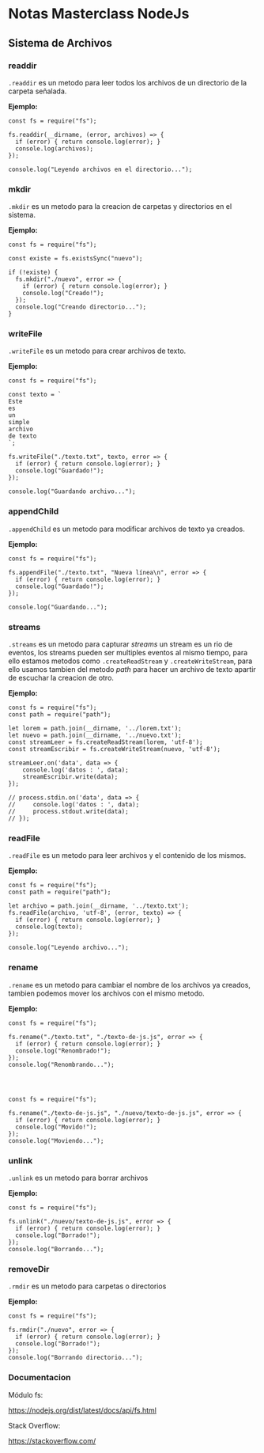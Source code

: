 # Notas Masterclass NodeJs

## Sistema de Archivos

### readdir

`.readdir` es un metodo para leer todos los archivos de un directorio de la carpeta señalada.


__Ejemplo:__ 
~~~
const fs = require("fs");

fs.readdir(__dirname, (error, archivos) => {
  if (error) { return console.log(error); }
  console.log(archivos);
});

console.log("Leyendo archivos en el directorio...");
~~~

### mkdir

`.mkdir` es un metodo para la creacion de carpetas y directorios en el sistema.

__Ejemplo:__
~~~
const fs = require("fs");

const existe = fs.existsSync("nuevo");

if (!existe) {
  fs.mkdir("./nuevo", error => {
    if (error) { return console.log(error); }
    console.log("Creado!");
  });
  console.log("Creando directorio...");
}
~~~

### writeFile

`.writeFile` es un metodo para crear archivos de texto.

__Ejemplo:__
~~~
const fs = require("fs");

const texto = `
Este
es
un
simple
archivo
de texto
`;

fs.writeFile("./texto.txt", texto, error => {
  if (error) { return console.log(error); }
  console.log("Guardado!");
});

console.log("Guardando archivo...");
~~~

### appendChild

`.appendChild` es un metodo para modificar archivos de texto ya creados.

__Ejemplo:__
~~~
const fs = require("fs");

fs.appendFile("./texto.txt", "Nueva línea\n", error => {
  if (error) { return console.log(error); }
  console.log("Guardado!");
});

console.log("Guardando...");
~~~

### streams

`.streams` es un metodo para capturar *streams* un stream es un rio de eventos, los streams pueden ser multiples eventos al mismo tiempo, para ello estamos metodos como `.createReadStream` y `.createWriteStream`, para ello usamos tambien del metodo *path* para hacer un archivo de texto apartir de escuchar la creacion de otro.

__Ejemplo:__
~~~
const fs = require("fs");
const path = require("path");

let lorem = path.join(__dirname, '../lorem.txt');
let nuevo = path.join(__dirname, '../nuevo.txt');
const streamLeer = fs.createReadStream(lorem, 'utf-8');
const streamEscribir = fs.createWriteStream(nuevo, 'utf-8');

streamLeer.on('data', data => {
    console.log('datos : ', data);
    streamEscribir.write(data);
});

// process.stdin.on('data', data => {
//     console.log('datos : ', data);
//     process.stdout.write(data);
// });
~~~

### readFile

`.readFile` es un metodo para leer archivos y el contenido de los mismos.

__Ejemplo:__
~~~
const fs = require("fs");
const path = require("path");

let archivo = path.join(__dirname, '../texto.txt');
fs.readFile(archivo, 'utf-8', (error, texto) => {
  if (error) { return console.log(error); }
  console.log(texto);
});

console.log("Leyendo archivo...");
~~~

### rename

`.rename` es un metodo para cambiar el nombre de los archivos ya creados, tambien podemos mover los archivos con el mismo metodo.

__Ejemplo:__
~~~
const fs = require("fs");

fs.rename("./texto.txt", "./texto-de-js.js", error => {
  if (error) { return console.log(error); }
  console.log("Renombrado!");
});
console.log("Renombrando...");




const fs = require("fs");

fs.rename("./texto-de-js.js", "./nuevo/texto-de-js.js", error => {
  if (error) { return console.log(error); }
  console.log("Movido!");
});
console.log("Moviendo...");
~~~

### unlink

`.unlink` es un metodo para borrar archivos

__Ejemplo:__
~~~
const fs = require("fs");

fs.unlink("./nuevo/texto-de-js.js", error => {
  if (error) { return console.log(error); }
  console.log("Borrado!");
});
console.log("Borrando...");
~~~

### removeDir

`.rmdir` es un metodo para carpetas o directorios

__Ejemplo:__
~~~
const fs = require("fs");

fs.rmdir("./nuevo", error => {
  if (error) { return console.log(error); }
  console.log("Borrado!");
});
console.log("Borrando directorio...");
~~~

### Documentacion

Módulo fs:

https://nodejs.org/dist/latest/docs/api/fs.html

Stack Overflow:

https://stackoverflow.com/